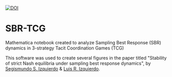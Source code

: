 [![DOI](https://zenodo.org/badge/DOI/10.5281/zenodo.7933941.svg)](https://doi.org/10.5281/zenodo.7933941)

# SBR-TCG
Mathematica notebook created to analyze Sampling Best Response (SBR) dynamics in 3-strategy Tacit Coordination Games (TCG)

This software was used to create several figures in the paper titled "Stability of strict Nash equilibria under sampling best response dynamics", by [Segismundo S. Izquierdo](http://www.segis.izqui.org) & [Luis R. Izquierdo](http://www.luis.izqui.org). 
